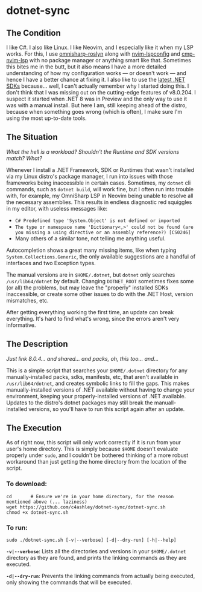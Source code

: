 # dotnet-sync
## The Condition
I like C#. I also like Linux. I like Neovim, and I especially like it when my LSP works. For this, I use
[omnisharp-roslyn] along with [nvim-lspconfig] and [cmp-nvim-lsp] with no package manager or anything smart
like that. Sometimes this bites me in the butt, but it also means I have a more detailed understanding of
how my configuration works &mdash; or doesn't work &mdash; and hence I have a better chance at fixing it. I
also like to use the [latest .NET SDKs][dotnet8] because... well, I can't actually remember why I started
doing this. I don't think that I was missing out on the cutting-edge features of v8.0.204. I suspect it
started when .NET 8 was in Preview and the only way to use it was with a manual install. But here I am, still
keeping ahead of the distro, because when something goes wrong (which is often), I make sure I'm using the
most up-to-date tools.

## The Situation
*What the hell is a workload? Shouldn't the Runtime and SDK versions match? What?*

Whenever I install a .NET Framework, SDK or Runtimes that wasn't installed via my Linux distro's package
manager, I run into issues with those frameworks being inaccessible in certain cases. Sometimes, my `dotnet`
cli commands, such as `dotnet build`, will work fine, but I often run into trouble with, for example, my
OmniSharp LSP in Neovim being unable to resolve all the necessary assemblies. This results in endless
diagnostic red squiggles in my editor, with useless messages like:
* `C# Predefined type 'System.Object' is not defined or imported`
* `The type or namespace name 'Dictionary<,>' could not be found (are you missing a using directive or an assembly reference?) [CS0246]`
* Many others of a similar tone, not telling me anything useful.

Autocompletion shows a great many missing items, like when typing `System.Collections.Generic`, the
only available suggestions are a handful of interfaces and two Exception types.

The manual versions are in `$HOME/.dotnet`, but `dotnet` only searches `/usr/lib64/dotnet` by default.
Changing `DOTNET_ROOT` sometimes fixes some (or all) the problems, but may leave the "properly"
installed SDKs inaccessible, or create some other issues to do with the .NET Host, version mismatches, etc.

After getting everything working the first time, an update can break everything. It's hard to find what's
wrong, since the errors aren't very informative.

## The Description
*Just link 8.0.4... and shared... and packs, oh, this too... and...*

This is a simple script that searches your `$HOME/.dotnet` directory for any manually-installed packs, sdks,
manifests, etc, that aren't available in `/usr/lib64/dotnet`, and creates symbolic links to fill the gaps.
This makes manually-installed versions of .NET available without having to change your environment, keeping
your properly-installed versions of .NET available. Updates to the distro's dotnet packages may still break
the manuall-installed versions, so you'll have to run this script again after an update.

## The Execution
As of right now, this script will only work correctly if it is run from your user's home directory. This is
simply because `$HOME` doesn't evaluate properly under `sudo`, and I couldn't be bothered thinking of a more
robust workaround than just getting the home directory from the location of the script.

### To download:
```
cd       # Ensure we're in your home directory, for the reason mentioned above (... laziness)
wget https://github.com/c4ashley/dotnet-sync/dotnet-sync.sh
chmod +x dotnet-sync.sh
```

### To run:
```
sudo ./dotnet-sync.sh [-v|--verbose] [-d|--dry-run] [-h|--help]
```
**`-v|--verbose`**: Lists all the directories and versions in your `$HOME/.dotnet` directory as they are found,
and prints the linking commands as they are executed.

**`-d|--dry-run`**: Prevents the linking commands from actually being executed, only showing the commands that will be executed.



[omnisharp-roslyn]: https://github.com/OmniSharp/omnisharp-roslyn
[nvim-lspconfig]: https://github.com/neovim/nvim-lspconfig
[cmp-nvim-lsp]: https://github.com/hrsh7th/cmp-nvim-lsp
[dotnet8]: https://dotnet.microsoft.com/en-us/download/dotnet/8.0
